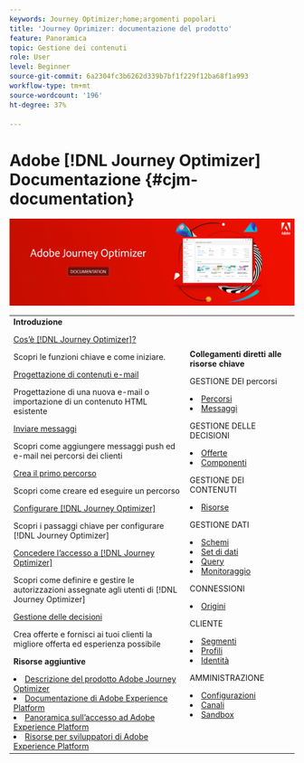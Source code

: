 ```yaml
---
keywords: Journey Optimizer;home;argomenti popolari
title: 'Journey Oprimizer: documentazione del prodotto'
feature: Panoramica
topic: Gestione dei contenuti
role: User
level: Beginner
source-git-commit: 6a2304fc3b6262d339b7bf1f229f12ba68f1a993
workflow-type: tm+mt
source-wordcount: '196'
ht-degree: 37%

---
```


# Adobe [!DNL Journey Optimizer] Documentazione {#cjm-documentation}

![](using/assets/do-not-localize/banner-cjm.png)


<table style="table-layout:fixed">
<tr>
  <td>
    <div><strong>Introduzione</strong>
    </div>
    <p>
    <em></em>
    <p>
    <div>
      <a href="using/get-started.md">Cos’è [!DNL Journey Optimizer]?</a>
    </div>
    <p>  Scopri le funzioni chiave e come iniziare.
    <p>
    <div>
      <a href="using/design-emails.md">Progettazione di contenuti e-mail</a>
    </div>
    <p>
    Progettazione di una nuova e-mail o importazione di un contenuto HTML esistente
    <p>
    <div>
      <a href="using/building-journeys/journeys-message.md">Inviare messaggi</a>
    </div>
    <p>Scopri come aggiungere messaggi push ed e-mail nei percorsi dei clienti
    <p>
    <div>
    <a href="using/building-journeys/journeys-uc.md">Crea il primo percorso</a>
    </div>
    <p>Scopri come creare ed eseguire un percorso
    <p>
    <div>
    <a href="using/configuration/get-started-configuration.md">Configurare [!DNL Journey Optimizer]</a>
    </div>
    <p>Scopri i passaggi chiave per configurare [!DNL Journey Optimizer]
    <p>
    <div>
    <a href="using/administration/permissions-overview.md">Concedere l’accesso a [!DNL Journey Optimizer]</a>
    </div>
    <p>Scopri come definire e gestire le autorizzazioni assegnate agli utenti di [!DNL Journey Optimizer]
    <p>
    <div>
    <a href="using/offers/get-started/starting-offer-decisioning.md">Gestione delle decisioni</a>
    </div>
    <p>Crea offerte e fornisci ai tuoi clienti la migliore offerta ed esperienza possibile
    <p>
    <p>
    <div><strong>Risorse aggiuntive</strong>
    </div>
    <p>
    <p>
    <div>
    <li>
      <a href="https://helpx.adobe.com/legal/product-descriptions/adobe-journey-optimizer.html" target="_blank">Descrizione del prodotto Adobe Journey Optimizer</a>
    </li>
    </div>
    <div>
    <li>
      <a href="https://experienceleague.adobe.com/docs/experience-platform/landing/home.html?lang=it" target="_blank">Documentazione di Adobe Experience Platform</a>
    </li>
    </div>
      <div>
      <li>
      <a href="https://experienceleague.adobe.com/docs/experience-platform/access-control/home.html?lang=it" target="_blank">Panoramica sull’accesso ad Adobe Experience Platform</a>
    </li>
    </div>
      <div>
      <li>
      <a href="https://www.adobe.com/it/experience-platform/documentation-and-developer-resources.html" target="_blank">Risorse per sviluppatori di Adobe Experience Platform</a>
    </li>
    </div>
  </td>
   <td>
   <div><strong>Collegamenti diretti alle risorse chiave</strong>
    </div>
    <p>
    <em></em>
    <p>
    <p>GESTIONE DEI percorsi</p>
    <li>
      <a href="using/building-journeys/journey-gs.md">Percorsi</a>
    </li>
    <li>
      <a href="using/create-message.md">Messaggi</a>
    </li>
    <p>
    <p>GESTIONE DELLE DECISIONI</p>
    <li>
      <a href="using/offers/get-started/starting-offer-decisioning.md">Offerte</a>
    </li>
     <li>
      <a href="using/offers/offer-library/key-steps.md">Componenti</a>
    </li>
    <p>
    <p>GESTIONE DEI CONTENUTI</p>
    <li>
      <a href="using/assets-essentials.md">Risorse</a>
    </li>
    <p>
    <p>GESTIONE DATI</p>
    <li>
      <a href="using/get-started-schemas.md">Schemi</a>
    </li>
     <li>
      <a href="using/get-started-datasets.md">Set di dati</a>
    </li>
        <li>
      <a href="using/get-started-queries.md">Query</a>
    </li>
     <li>
      <a href="https://experienceleague.adobe.com/docs/experience-platform/ingestion/quality/monitor-data-ingestion.html?lang=it" target="_blank">Monitoraggio</a>
    </li>
    <p>
    <p>CONNESSIONI</p>
    <li>
      <a href="using/get-started-sources.md">Origini</a>
    </li>
    <p>
    <p>CLIENTE</p>
    <li>
      <a href="using/segment/about-segments.md">Segmenti</a>
    </li>
     <li>
      <a href="using/get-started-profiles.md">Profili</a>
    </li>
    <li>
      <a href="using/get-started-identity.md">Identità</a>
    </li>
    <p>
    <p>AMMINISTRAZIONE</p>
    <li>
      <a href="using/configuration/about-data-sources-events-actions.md">Configurazioni </a>
    </li>
    <li>
      <a href="using/configuration/get-started-configuration.md">Canali</a>
    </li>
     <li>
      <a href="using/administration/sandboxes.md">Sandbox</a>
    </li>
  </td>
</tr>
</table>
